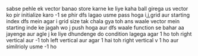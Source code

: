 sabse pehle ek vector banao store karne ke liye kaha ball girega
us vector ko pir initialize karo -1 se
phir dfs lagao usme pass hoga i,j,grid aur starting index
dfs mein agar i grid size tak chala gya toh ans waale vector mein starting inde ke jagah wo j push hoga aur dfs waale function se bahar aa jayenge aur agle j ke liye dhundenge
do condition lagega agar 1 ho toh right vertical aur -1 toh left vertical aur agar 1 hai toh right vertical v 1 ho aur similrioly usme -1 ho